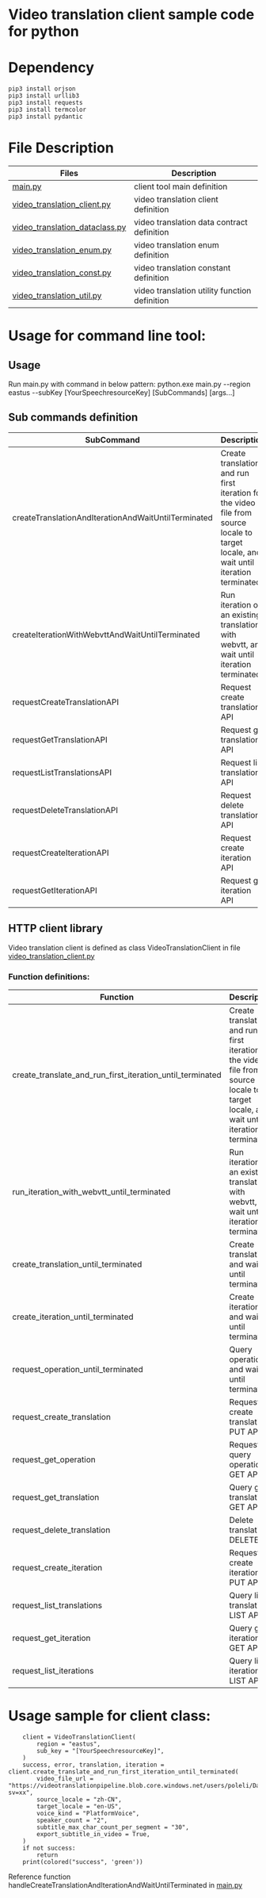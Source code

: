 
# Video translation client sample code for python

# Dependency
    pip3 install orjson
    pip3 install urllib3
    pip3 install requests
    pip3 install termcolor
    pip3 install pydantic


# File Description
| Files | Description |
| --- | --- |
| [main.py](client\\main.py)  | client tool main definition |
| [video_translation_client.py](lib\\microsoft_video_translation_client\video_translation_client.py)  | video translation client definition  |
| [video_translation_dataclass.py](lib\\microsoft_video_translation_client\video_translation_dataclass.py)  | video translation data contract definition  |
| [video_translation_enum.py](lib\\microsoft_video_translation_client\video_translation_enum.py)  | video translation enum definition  |
| [video_translation_const.py](lib\\microsoft_video_translation_client\video_translation_const.py)  | video translation constant definition  |
| [video_translation_util.py](lib\\microsoft_video_translation_client\video_translation_util.py)  | video translation utility function definition  |

# Usage for command line tool:
## Usage
Run main.py with command in below pattern:
    python.exe main.py --region eastus --subKey [YourSpeechresourceKey] [SubCommands] [args...]

## Sub commands definition
| SubCommand | Description |
| --- | --- |
| createTranslationAndIterationAndWaitUntilTerminated  | Create translation and run first iteration for the video file from source locale to target locale, and wait until iteration terminated |
| createIterationWithWebvttAndWaitUntilTerminated  | Run iteration on an existing translation with webvtt, and wait until iteration terminated |
| requestCreateTranslationAPI  | Request create translation API |
| requestGetTranslationAPI  | Request get translation API |
| requestListTranslationsAPI  | Request list translations API |
| requestDeleteTranslationAPI  | Request delete translation API |
| requestCreateIterationAPI  | Request create iteration API |
| requestGetIterationAPI  | Request get iteration API |

## HTTP client library
Video translation client is defined as class VideoTranslationClient in file [video_translation_client.py](lib\\microsoft_video_translation_client\video_translation_client.py)
### Function definitions:
| Function | Description |
| --- | --- |
| create_translate_and_run_first_iteration_until_terminated | Create translation and run first iteration for the video file from source locale to target locale, and wait until iteration terminated |
| run_iteration_with_webvtt_until_terminated    | Run iteration on an existing translation with webvtt, and wait until iteration terminated |
| create_translation_until_terminated  | Create translation and wait until terminated |
| create_iteration_until_terminated  | Create iteration and wait until terminated |
| request_operation_until_terminated  | Query operation and wait until terminated |
| request_create_translation  | Request create translation PUT API |
| request_get_operation  | Request query operation GET API |
| request_get_translation  | Query get translation GET API |
| request_delete_translation  | Delete translation DELETE API |
| request_create_iteration  | Request create iteration PUT API |
| request_list_translations  | Query list translations LIST API |
| request_get_iteration  | Query get iteration GET API |
| request_list_iterations  | Query list iterations LIST API |




# Usage sample for client class:
```
    client = VideoTranslationClient(
        region = "eastus",
        sub_key = "[YourSpeechresourceKey]",
    )
    success, error, translation, iteration = client.create_translate_and_run_first_iteration_until_terminated(
        video_file_url = "https://videotranslationpipeline.blob.core.windows.net/users/poleli/DapengPersonalRecording_zhCN.mp4?sv=xx",
        source_locale = "zh-CN",
        target_locale = "en-US",
        voice_kind = "PlatformVoice",
        speaker_count = "2",
        subtitle_max_char_count_per_segment = "30",
        export_subtitle_in_video = True,
    )
    if not success:
        return
    print(colored("success", 'green'))
```
Reference function handleCreateTranslationAndIterationAndWaitUntilTerminated in [main.py](client\\main.py)


